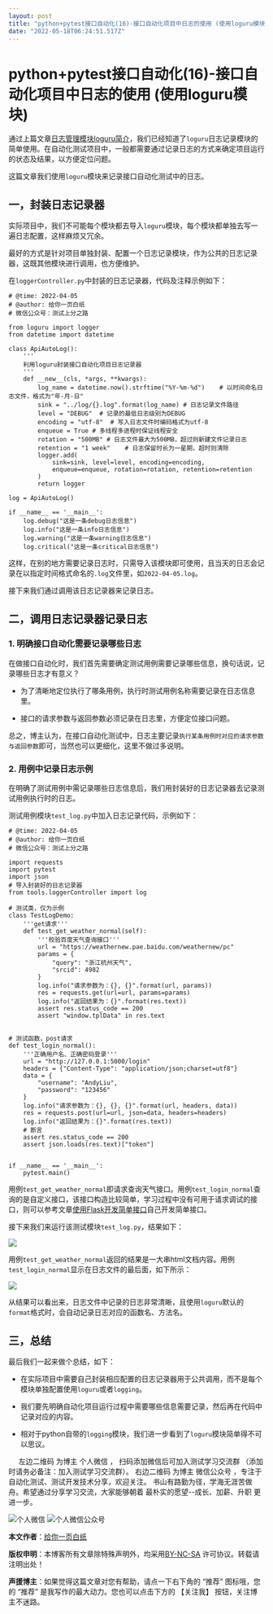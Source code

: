 ```yaml
---
layout: post
title: "python+pytest接口自动化(16)-接口自动化项目中日志的使用 (使用loguru模块)"
date: "2022-05-18T06:24:51.517Z"
---
```

python+pytest接口自动化(16)-接口自动化项目中日志的使用 (使用loguru模块)
=================================================

通过上篇文章[日志管理模块loguru简介](https://www.cnblogs.com/lfr0123/p/16226204.html)，我们已经知道了`loguru`日志记录模块的简单使用。在自动化测试项目中，一般都需要通过记录日志的方式来确定项目运行的状态及结果，以方便定位问题。

这篇文章我们使用`loguru`模块来记录接口自动化测试中的日志。

一，封装日志记录器
---------

实际项目中，我们不可能每个模块都去导入`loguru`模块，每个模块都单独去写一遍日志配置，这样麻烦又冗余。

最好的方式是针对项目单独封装、配置一个日志记录模块，作为公共的日志记录器，这既其他模块进行调用，也方便维护。

在`loggerController.py`中封装的日志记录器，代码及注释示例如下：

    # @time: 2022-04-05
    # @author: 给你一页白纸
    # 微信公众号：测试上分之路
    
    from loguru import logger
    from datetime import datetime
    
    class ApiAutoLog():
        '''
        利用loguru封装接口自动化项目日志记录器
        '''
        def __new__(cls, *args, **kwargs):
            log_name = datetime.now().strftime("%Y-%m-%d")    # 以时间命名日志文件，格式为"年-月-日"
            sink = "../log/{}.log".format(log_name) # 日志记录文件路径
            level = "DEBUG"  # 记录的最低日志级别为DEBUG
            encoding = "utf-8"  # 写入日志文件时编码格式为utf-8
            enqueue = True # 多线程多进程时保证线程安全
            rotation = "500MB" # 日志文件最大为500MB，超过则新建文件记录日志
            retention = "1 week"    # 日志保留时长为一星期，超时则清除
            logger.add(
                sink=sink, level=level, encoding=encoding,
                enqueue=enqueue, rotation=rotation, retention=retention
            )
            return logger
    
    log = ApiAutoLog()
    
    if __name__ == '__main__':
        log.debug("这是一条debug日志信息")
        log.info("这是一条info日志信息")
        log.warning("这是一条warning日志信息")
        log.critical("这是一条critical日志信息")
    

这样，在别的地方需要记录日志时，只需导入该模块即可使用，且当天的日志会记录在以指定时间格式命名的`.log`文件里，如`2022-04-05.log`。

接下来我们通过调用该日志记录器来记录日志。

二，调用日志记录器记录日志
-------------

### 1\. 明确接口自动化需要记录哪些日志

在做接口自动化时，我们首先需要确定测试用例需要记录哪些信息，换句话说，记录哪些日志才有意义？

*   为了清晰地定位执行了哪条用例，执行时测试用例名称需要记录在日志信息里。
    
*   接口的请求参数与返回参数必须记录在日志里，方便定位接口问题。
    

总之，博主认为，在接口自动化测试中，日志主要记录`执行某条用例时对应的请求参数与返回参数`即可，当然也可以更细化，这里不做过多说明。

### 2\. 用例中记录日志示例

在明确了测试用例中需记录哪些日志信息后，我们用封装好的日志记录器去记录测试用例执行时的日志。

测试用例模块`test_log.py`中加入日志记录代码，示例如下：

    # @time: 2022-04-05
    # @author: 给你一页白纸
    # 微信公众号：测试上分之路
    
    import requests
    import pytest
    import json
    # 导入封装好的日志记录器
    from tools.loggerController import log
    
    # 测试类，仅为示例
    class TestLogDemo:
        '''get请求'''
        def test_get_weather_normal(self):
            '''校验百度天气查询接口'''
            url = "https://weathernew.pae.baidu.com/weathernew/pc"
            params = {
                "query": "浙江杭州天气",
                "srcid": 4982
            }
            log.info("请求参数为：{}, {}".format(url, params))
            res = requests.get(url=url, params=params)
            log.info("返回结果为：{}".format(res.text))
            assert res.status_code == 200
            assert "window.tplData" in res.text
    
    
    # 测试函数，post请求
    def test_login_normal():
        '''正确用户名、正确密码登录'''
        url = "http://127.0.0.1:5000/login"
        headers = {"Content-Type": "application/json;charset=utf8"}
        data = {
            "username": "AndyLiu",
            "password": "123456"
        }
        log.info("请求参数为：{}, {}, {}".format(url, headers, data))
        res = requests.post(url=url, json=data, headers=headers)
        log.info("返回结果为：{}".format(res.text))
        # 断言
        assert res.status_code == 200
        assert json.loads(res.text)["token"]
    
    
    if __name__ == '__main__':
        pytest.main()
    

用例`test_get_weather_normal`即请求查询天气接口。用例`test_login_normal`查询的是自定义接口，该接口构造比较简单，学习过程中没有可用于请求调试的接口，则可以参考文章[使用Flask开发简单接口](https://www.cnblogs.com/lfr0123/p/15934431.html)自己开发简单接口。

接下来我们来运行该测试模块`test_log.py`，结果如下：

![](https://img2022.cnblogs.com/blog/1213182/202205/1213182-20220517221458978-1351484670.png)

用例`test_get_weather_normal`返回的结果是一大串html文档内容。用例`test_login_normal`显示在日志文件的最后面，如下所示：

![](https://img2022.cnblogs.com/blog/1213182/202205/1213182-20220517221512115-705191655.png)

从结果可以看出来，日志文件中记录的日志非常清晰，且使用`loguru`默认的`format`格式时，会自动记录日志对应的函数名、方法名。

三，总结
----

最后我们一起来做个总结，如下：

*   在实际项目中需要自己封装相应配置的日志记录器用于公共调用，而不是每个模块单独配置使用`loguru`或者`logging`。
    
*   我们要先明确自动化项目运行过程中需要哪些信息需要记录，然后再在代码中记录对应的内容。
    
*   相对于python自带的`logging`模块，我们进一步看到了`loguru`模块简单得不可以思议。
    

     左边二维码 为博主 个人微信 ， 扫码添加微信后可加入测试学习交流群 （添加时请务必备注：加入测试学习交流群）。 右边二维码 为博主 微信公众号 ，专注于自动化测试、测试开发技术分享，欢迎关注。 书山有路勤为径，学海无涯苦做舟。希望通过分享学习交流，大家能够朝着 最朴实的愿望--成长、加薪、升职 更进一步。

![个人微信](https://images.cnblogs.com/cnblogs_com/lfr0123/2106623/o_220303134143_WeChat_with_logo.png) ![个人微信公众号](https://images.cnblogs.com/cnblogs_com/lfr0123/2106623/o_220303134126_gzh_with_ps.png)

**本文作者**：[给你一页白纸](https://www.cnblogs.com/lfr0123/)

**版权申明**：本博客所有文章除特殊声明外，均采用[BY-NC-SA](https://creativecommons.org/licenses/by-nc-nd/4.0/) 许可协议。转载请注明出处！

**声援博主**：如果觉得这篇文章对您有帮助，请点一下右下角的 “推荐” 图标哦，您的 “推荐” 是我写作的最大动力。您也可以点击下方的 【关注我】 按钮，关注博主不迷路。
